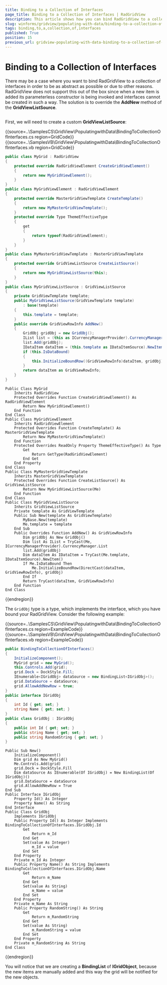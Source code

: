 ```yaml
---
title: Binding to a Collection of Interfaces
page_title: Binding to a Collection of Interfaces | RadGridView
description: This article shows how you can bind RadGridView to a collection of interfaces.
slug: winforms/gridview/populating-with-data/binding-to-a-collection-of-interfaces
tags: binding,to,a,collection,of,interfaces
published: True
position: 15
previous_url: gridview-populating-with-data-binding-to-a-collection-of-interfaces
---
```


# Binding to a Collection of Interfaces

There may be a case where you want to bind RadGridView to a collection of interfaces in order to be as abstract as possible or due to other reasons. RadGridView does not support this out of the box since when a new item is added its parameterless constructor is being invoked and interfaces cannot be created in such a way. The solution is to override the __AddNew__ method of the __GridViewListSource__.

## 

First, we will need to create a custom __GridViewListSource__:

{{source=..\SamplesCS\GridView\PopulatingwithData\BindingToCollectionOfInterfaces.cs region=GridCode}} 
{{source=..\SamplesVB\GridView\PopulatingwithData\BindingToCollectionOfInterfaces.vb region=GridCode}} 

````C#
public class MyGrid : RadGridView
{
    protected override RadGridViewElement CreateGridViewElement()
    {
        return new MyGridViewElement();
    }
}
public class MyGridViewElement : RadGridViewElement
{
    protected override MasterGridViewTemplate CreateTemplate()
    {
        return new MyMasterGridViewTemplate();
    }
    protected override Type ThemeEffectiveType
    {
        get
        {
            return typeof(RadGridViewElement);
        }
    }
}
public class MyMasterGridViewTemplate : MasterGridViewTemplate
{
    protected override GridViewListSource CreateListSource()
    {
        return new MyGridViewListSource(this);
    }
}
public class MyGridViewListSource : GridViewListSource
{
    private GridViewTemplate template;
    public MyGridViewListSource(GridViewTemplate template)
        : base(template)
    {
        this.template = template;
    }
    public override GridViewRowInfo AddNew()
    {
        GridObj gridObj = new GridObj();
        IList list = (this as ICurrencyManagerProvider).CurrencyManager.List;
        list.Add(gridObj);
        IDataItem dataItem = (this.template as IDataItemSource).NewItem();
        if (this.IsDataBound)
        {
            this.InitializeBoundRow((GridViewRowInfo)dataItem, gridObj);
        }
        return dataItem as GridViewRowInfo;
    }
}

````
````VB.NET
Public Class MyGrid
    Inherits RadGridView
    Protected Overrides Function CreateGridViewElement() As RadGridViewElement
        Return New MyGridViewElement()
    End Function
End Class
Public Class MyGridViewElement
    Inherits RadGridViewElement
    Protected Overrides Function CreateTemplate() As MasterGridViewTemplate
        Return New MyMasterGridViewTemplate()
    End Function
    Protected Overrides ReadOnly Property ThemeEffectiveType() As Type
        Get
            Return GetType(RadGridViewElement)
        End Get
    End Property
End Class
Public Class MyMasterGridViewTemplate
    Inherits MasterGridViewTemplate
    Protected Overrides Function CreateListSource() As GridViewListSource
        Return New MyGridViewListSource(Me)
    End Function
End Class
Public Class MyGridViewListSource
    Inherits GridViewListSource
    Private template As GridViewTemplate
    Public Sub New(template As GridViewTemplate)
        MyBase.New(template)
        Me.template = template
    End Sub
    Public Overrides Function AddNew() As GridViewRowInfo
        Dim gridObj As New GridObj()
        Dim list As IList = TryCast(Me, ICurrencyManagerProvider).CurrencyManager.List
        list.Add(gridObj)
        Dim dataItem As IDataItem = TryCast(Me.template, IDataItemSource).NewItem()
        If Me.IsDataBound Then
            Me.InitializeBoundRow(DirectCast(dataItem, GridViewRowInfo), gridObj)
        End If
        Return TryCast(dataItem, GridViewRowInfo)
    End Function
End Class

````

{{endregion}} 

The `GridObj` type is a type, which implements the interface, which you have bound your RadGridView. Consider the following example:

{{source=..\SamplesCS\GridView\PopulatingwithData\BindingToCollectionOfInterfaces.cs region=ExampleCode}} 
{{source=..\SamplesVB\GridView\PopulatingwithData\BindingToCollectionOfInterfaces.vb region=ExampleCode}} 

````C#
public BindingToCollectionOfInterfaces()
{
    InitializeComponent();
    MyGrid grid = new MyGrid();
    this.Controls.Add(grid);
    grid.Dock = DockStyle.Fill;
    IEnumerable<IGridObj> dataSource = new BindingList<IGridObj>();
    grid.DataSource = dataSource;
    grid.AllowAddNewRow = true;
}
public interface IGridObj
{
    int Id { get; set; }
    string Name { get; set; }
}
public class GridObj : IGridObj
{
    public int Id { get; set; }
    public string Name { get; set; }
    public string RandomString { get; set; }
}

````
````VB.NET
Public Sub New()
    InitializeComponent()
    Dim grid As New MyGrid()
    Me.Controls.Add(grid)
    grid.Dock = DockStyle.Fill
    Dim dataSource As IEnumerable(Of IGridObj) = New BindingList(Of IGridObj)()
    grid.DataSource = dataSource
    grid.AllowAddNewRow = True
End Sub
Public Interface IGridObj
    Property Id() As Integer
    Property Name() As String
End Interface
Public Class GridObj
    Implements IGridObj
    Public Property Id() As Integer Implements BindingToCollectionOfInterfaces.IGridObj.Id
        Get
            Return m_Id
        End Get
        Set(value As Integer)
            m_Id = value
        End Set
    End Property
    Private m_Id As Integer
    Public Property Name() As String Implements BindingToCollectionOfInterfaces.IGridObj.Name
        Get
            Return m_Name
        End Get
        Set(value As String)
            m_Name = value
        End Set
    End Property
    Private m_Name As String
    Public Property RandomString() As String
        Get
            Return m_RandomString
        End Get
        Set(value As String)
            m_RandomString = value
        End Set
    End Property
    Private m_RandomString As String
End Class

````

{{endregion}} 

You will notice that we are creating a __BindingList__ of __IGridObject__, because the new items are manually added and this way the grid will be notified for the new objects.
          
